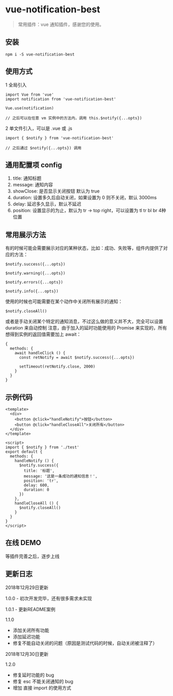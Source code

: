 # vue-notification-best

> 常用插件：vue 通知插件，感谢您的使用。

## 安装

```
npm i -S vue-notification-best
```

## 使用方式

1 全局引入

```
import Vue from 'vue'
import notification from 'vue-notification-best'

Vue.use(notification)

// 之后可以在任意 vm 实例中的方法内，调用 this.$notify({...opts})
```

2 单文件引入，可以是 .vue 或 .js

```
import { $notify } from 'vue-notification-best'

// 之后通过 $notify({...opts}) 调用
```

## 通用配置项 config

1. title: 通知标题
2. message: 通知内容
3. showClose: 是否显示关闭按钮 默认为 true
4. duration: 设置多久后自动关闭，如果设置为 0 则不关闭，默认 3000ms
5. delay: 延迟多久显示，默认不延迟
6. position: 设置显示的为止，默认为 tr -> top right，可以设置为 tl tr bl br 4种位置


## 常用展示方法

有的时候可能会需要展示对应的某种状态，比如：成功、失败等，组件内提供了对应的方法：

```
$notify.success({...opts})

$notify.warning({...opts})

$notify.errors({...opts})

$notify.info({...opts})
```

使用的时候也可能需要在某个动作中关闭所有展示的通知：

```
$notify.closeAll()
```

或者是手动关闭某个特定的通知消息，不过这么做的意义并不大，完全可以设置 duration 来自动控制
注意，由于加入的延时功能使用的 Promise 来实现的，所有想得到实例的返回值需要加上 await：

```
{
  methods: {
    await handleClick () {
      const retNotify = await $notify.success({...opts})

      setTimeout(retNotify.close, 2000)
    }
  }
}
```

## 示例代码

```
<template>
  <div>
    <button @click="handleNotify">按钮</button>
    <button @click="handleCloseAll">关闭所有</button>
  </div>
</template>

<script>
import { $notify } from './test'
export default {
  methods: {
    handleNotify () {
      $notify.success({
        title: '标题',
        message: '这是一条成功的通知信息！',
        position: 'tr',
        delay: 600,
        duration: 0
      })
    },
    handleCloseAll () {
      $notify.closeAll()
    }
  }
}
</script>
```

## 在线 DEMO

等插件完善之后，逐步上线


## 更新日志

2018年12月29日更新

1.0.0 - 初次开发完毕，还有很多需求未实现

1.0.1 - 更新README案例

1.1.0 
  - 添加关闭所有功能
  - 添加延迟功能
  - 修复不能自动关闭的问题（原因是测试代码的时候，自动关闭被注释了）


2018年12月30日更新

1.2.0
  - 修复延时功能的 bug
  - 修复 esc 不能关闭通知的 bug
  - 增加 直接 import 的使用方式
